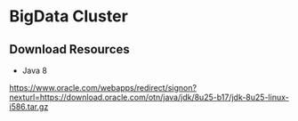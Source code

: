 # BigData Cluster

## Download Resources

- Java 8

https://www.oracle.com/webapps/redirect/signon?nexturl=https://download.oracle.com/otn/java/jdk/8u25-b17/jdk-8u25-linux-i586.tar.gz

